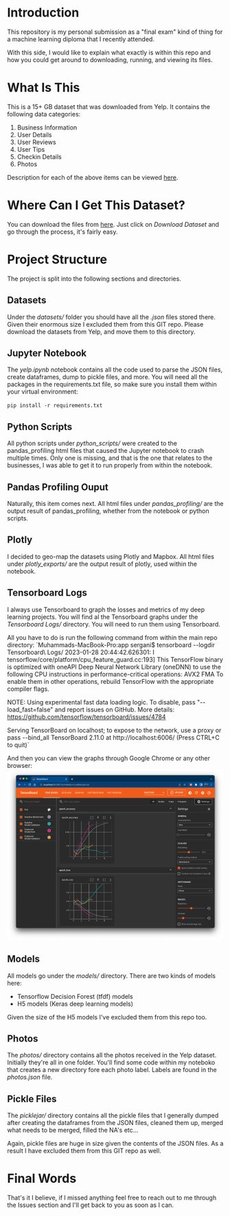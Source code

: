 # Introduction

This repository is my personal submission as a "final exam" kind of thing for a machine learning diploma that I recently attended. 

With this side, I would like to explain what exactly is within this repo and how you could get around to downloading, running, and viewing its files. 

# What Is This

This is a 15+ GB dataset that was downloaded from Yelp. It contains the following data categories:
1. Business Information
1. User Details
1. User Reviews
1. User Tips
1. Checkin Details
1. Photos

Description for each of the above items can be viewed [here](https://www.yelp.com/dataset/documentation/main).

# Where Can I Get This Dataset?

You can download the files from [here](https://www.yelp.com/dataset). Just click on *Download Dataset* and go through the process, it's fairly easy.

# Project Structure

The project is split into the following sections and directories.

## Datasets

Under the *datasets/* folder you should have all the *.json* files stored there. Given their enormous size I excluded them from this GIT repo. Please download the datasets from Yelp, and move them to this directory.

## Jupyter Notebook

The *yelp.ipynb* notebook contains all the code used to parse the JSON files, create dataframes, dump to pickle files, and more. You will need all the packages in the requirements.txt file, so make sure you install them within your virtual environment:

`pip install -r requirements.txt`

## Python Scripts

All python scripts under *python_scripts/* were created to the pandas_profiling html files that caused the Jupyter notebook to crash multiple times. Only one is missing, and that is the one that relates to the businesses, I was able to get it to run properly from within the notebook.

## Pandas Profiling Ouput

Naturally, this item comes next. All html files under *pandas_profiling/* are the output result of pandas_profiling, whether from the notebook or python scripts.

## Plotly

I decided to geo-map the datasets using Plotly and Mapbox. All html files under *plotly_exports/* are the output result of plotly, used within the notebook.

## Tensorboard Logs

I always use Tensorboard to graph the losses and metrics of my deep learning projects. You will find al the Tensorboard graphs under the *Tensorboard Logs/* directory. You will need to run them using Tensorboard.

All you have to do is run the following command from within the main repo directory:
`Muhammads-MacBook-Pro:app sergani$ tensorboard --logdir Tensorboard\ Logs/
2023-01-28 20:44:42.626301: I tensorflow/core/platform/cpu_feature_guard.cc:193] This TensorFlow binary is optimized with oneAPI Deep Neural Network Library (oneDNN) to use the following CPU instructions in performance-critical operations:  AVX2 FMA
To enable them in other operations, rebuild TensorFlow with the appropriate compiler flags.

NOTE: Using experimental fast data loading logic. To disable, pass
    "--load_fast=false" and report issues on GitHub. More details:
    https://github.com/tensorflow/tensorboard/issues/4784

Serving TensorBoard on localhost; to expose to the network, use a proxy or pass --bind_all
TensorBoard 2.11.0 at http://localhost:6006/ (Press CTRL+C to quit)`

And then you can view the graphs through Google Chrome or any other browser:
![tensorboard](screenshots/tensorboard.png)

## Models

All models go under the *models/* directory. There are two kinds of models here:
- Tensorflow Decision Forest (tfdf) models
- H5 models (Keras deep learning models)

Given the size of the H5 models I've excluded them from this repo too.

## Photos

The *photos/* directory contains all the photos received in the Yelp dataset. Initially they're all in one folder. You'll find some code within my noteboko that creates a new directory fore each photo label. Labels are found in the *photos.json* file.

## Pickle Files

The *picklejar/* directory contains all the pickle files that I generally dumped after creating the dataframes from the JSON files, cleaned them up, merged what needs to be merged, filled the NA's etc... 

Again, pickle files are huge in size given the contents of the JSON files. As a result I have excluded them from this GIT repo as well.

# Final Words

That's it I believe, if I missed anything feel free to reach out to me through the Issues section and I'll get back to you as soon as I can. 